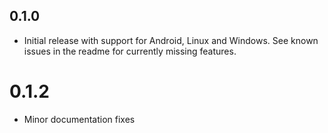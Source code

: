 ## 0.1.0

- Initial release with support for Android, Linux and Windows. See known issues in the readme for currently missing features.

# 0.1.2

- Minor documentation fixes
